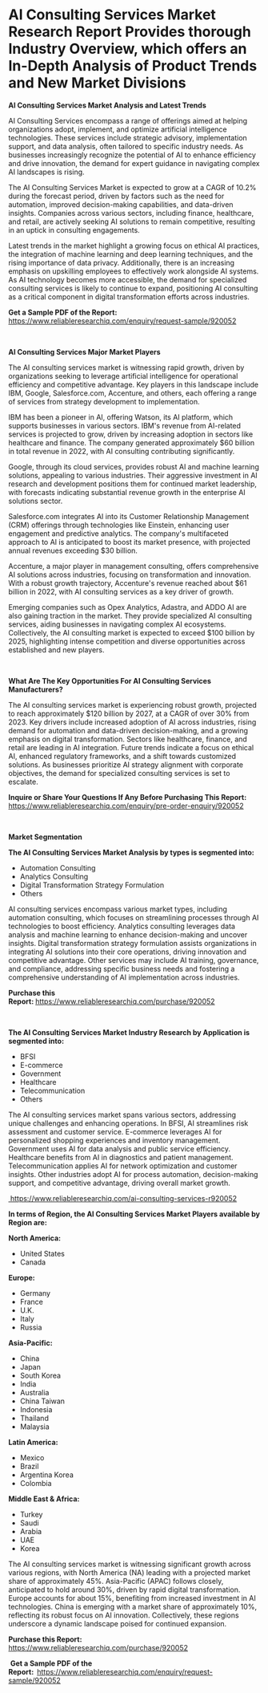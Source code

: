 <p><h1>AI Consulting Services Market Research Report Provides thorough Industry Overview, which offers an In-Depth Analysis of Product Trends and New Market Divisions</h1></p><p><strong>AI Consulting Services Market Analysis and Latest Trends</strong></p>
<p><p>AI Consulting Services encompass a range of offerings aimed at helping organizations adopt, implement, and optimize artificial intelligence technologies. These services include strategic advisory, implementation support, and data analysis, often tailored to specific industry needs. As businesses increasingly recognize the potential of AI to enhance efficiency and drive innovation, the demand for expert guidance in navigating complex AI landscapes is rising.</p><p>The AI Consulting Services Market is expected to grow at a CAGR of 10.2% during the forecast period, driven by factors such as the need for automation, improved decision-making capabilities, and data-driven insights. Companies across various sectors, including finance, healthcare, and retail, are actively seeking AI solutions to remain competitive, resulting in an uptick in consulting engagements. </p><p>Latest trends in the market highlight a growing focus on ethical AI practices, the integration of machine learning and deep learning techniques, and the rising importance of data privacy. Additionally, there is an increasing emphasis on upskilling employees to effectively work alongside AI systems. As AI technology becomes more accessible, the demand for specialized consulting services is likely to continue to expand, positioning AI consulting as a critical component in digital transformation efforts across industries.</p></p>
<p><strong>Get a Sample PDF of the Report:&nbsp;</strong> <a href="https://www.reliableresearchiq.com/enquiry/request-sample/920052?utm_campaign=2890&utm_medium=2&utm_source=Github&utm_content=ia&utm_term=17042025&utm_id=ai-consulting-services">https://www.reliableresearchiq.com/enquiry/request-sample/920052</a></p>
<p>&nbsp;</p>
<p><strong>AI Consulting Services Major Market Players</strong></p>
<p><p>The AI consulting services market is witnessing rapid growth, driven by organizations seeking to leverage artificial intelligence for operational efficiency and competitive advantage. Key players in this landscape include IBM, Google, Salesforce.com, Accenture, and others, each offering a range of services from strategy development to implementation.</p><p>IBM has been a pioneer in AI, offering Watson, its AI platform, which supports businesses in various sectors. IBM's revenue from AI-related services is projected to grow, driven by increasing adoption in sectors like healthcare and finance. The company generated approximately $60 billion in total revenue in 2022, with AI consulting contributing significantly.</p><p>Google, through its cloud services, provides robust AI and machine learning solutions, appealing to various industries. Their aggressive investment in AI research and development positions them for continued market leadership, with forecasts indicating substantial revenue growth in the enterprise AI solutions sector.</p><p>Salesforce.com integrates AI into its Customer Relationship Management (CRM) offerings through technologies like Einstein, enhancing user engagement and predictive analytics. The company's multifaceted approach to AI is anticipated to boost its market presence, with projected annual revenues exceeding $30 billion.</p><p>Accenture, a major player in management consulting, offers comprehensive AI solutions across industries, focusing on transformation and innovation. With a robust growth trajectory, Accenture's revenue reached about $61 billion in 2022, with AI consulting services as a key driver of growth.</p><p>Emerging companies such as Opex Analytics, Adastra, and ADDO AI are also gaining traction in the market. They provide specialized AI consulting services, aiding businesses in navigating complex AI ecosystems. Collectively, the AI consulting market is expected to exceed $100 billion by 2025, highlighting intense competition and diverse opportunities across established and new players.</p></p>
<p>&nbsp;</p>
<p><strong>What Are The Key Opportunities For AI Consulting Services Manufacturers?</strong></p>
<p><p>The AI consulting services market is experiencing robust growth, projected to reach approximately $120 billion by 2027, at a CAGR of over 30% from 2023. Key drivers include increased adoption of AI across industries, rising demand for automation and data-driven decision-making, and a growing emphasis on digital transformation. Sectors like healthcare, finance, and retail are leading in AI integration. Future trends indicate a focus on ethical AI, enhanced regulatory frameworks, and a shift towards customized solutions. As businesses prioritize AI strategy alignment with corporate objectives, the demand for specialized consulting services is set to escalate.</p></p>
<p><strong>Inquire or Share Your Questions If Any Before Purchasing This Report:</strong> <a href="https://www.reliableresearchiq.com/enquiry/pre-order-enquiry/920052?utm_campaign=2890&utm_medium=2&utm_source=Github&utm_content=ia&utm_term=17042025&utm_id=ai-consulting-services">https://www.reliableresearchiq.com/enquiry/pre-order-enquiry/920052</a></p>
<p>&nbsp;</p>
<p><strong>Market Segmentation</strong></p>
<p><strong>The AI Consulting Services Market Analysis by types is segmented into:</strong></p>
<p><ul><li>Automation Consulting</li><li>Analytics Consulting</li><li>Digital Transformation Strategy Formulation</li><li>Others</li></ul></p>
<p><p>AI consulting services encompass various market types, including automation consulting, which focuses on streamlining processes through AI technologies to boost efficiency. Analytics consulting leverages data analysis and machine learning to enhance decision-making and uncover insights. Digital transformation strategy formulation assists organizations in integrating AI solutions into their core operations, driving innovation and competitive advantage. Other services may include AI training, governance, and compliance, addressing specific business needs and fostering a comprehensive understanding of AI implementation across industries.</p></p>
<p><strong>Purchase this Report:&nbsp;</strong><a href="https://www.reliableresearchiq.com/purchase/920052?utm_campaign=2890&utm_medium=2&utm_source=Github&utm_content=ia&utm_term=17042025&utm_id=ai-consulting-services">https://www.reliableresearchiq.com/purchase/920052</a></p>
<p>&nbsp;</p>
<p><strong>The AI Consulting Services Market Industry Research by Application is segmented into:</strong></p>
<p><ul><li>BFSI</li><li>E-commerce</li><li>Government</li><li>Healthcare</li><li>Telecommunication</li><li>Others</li></ul></p>
<p><p>The AI consulting services market spans various sectors, addressing unique challenges and enhancing operations. In BFSI, AI streamlines risk assessment and customer service. E-commerce leverages AI for personalized shopping experiences and inventory management. Government uses AI for data analysis and public service efficiency. Healthcare benefits from AI in diagnostics and patient management. Telecommunication applies AI for network optimization and customer insights. Other industries adopt AI for process automation, decision-making support, and competitive advantage, driving overall market growth.</p></p>
<p><a href="https://www.reliableresearchiq.com/ai-consulting-services-r920052?utm_campaign=2890&utm_medium=2&utm_source=Github&utm_content=ia&utm_term=17042025&utm_id=ai-consulting-services">&nbsp;https://www.reliableresearchiq.com/ai-consulting-services-r920052</a></p>
<p><strong>In terms of Region, the AI Consulting Services Market Players available by Region are:</strong></p>
<p>
    <p> <strong> North America: </strong>
        <ul>
            <li>United States</li>
            <li>Canada</li>
        </ul>
        </p> 
    <p> <strong> Europe: </strong>
        <ul>
            <li>Germany</li>
            <li>France</li>
            <li>U.K.</li>
            <li>Italy</li>
            <li>Russia</li>
        </ul>
        </p> 
    <p> <strong> Asia-Pacific: </strong>
        <ul>
            <li>China</li>
            <li>Japan</li>
            <li>South Korea</li>
            <li>India</li>
            <li>Australia</li>
            <li>China Taiwan</li>
            <li>Indonesia</li>
            <li>Thailand</li>
            <li>Malaysia</li>
        </ul>
        </p> 
    <p> <strong> Latin America: </strong>
        <ul>
            <li>Mexico</li>
            <li>Brazil</li>
            <li>Argentina Korea</li>
            <li>Colombia</li>
        </ul>
        </p> 
    <p> <strong> Middle East & Africa: </strong>
        <ul>
            <li>Turkey</li>
            <li>Saudi</li>
            <li>Arabia</li>
            <li>UAE</li>
            <li>Korea</li>
        </ul>
    </p>
    </p>
<p><p>The AI consulting services market is witnessing significant growth across various regions, with North America (NA) leading with a projected market share of approximately 45%. Asia-Pacific (APAC) follows closely, anticipated to hold around 30%, driven by rapid digital transformation. Europe accounts for about 15%, benefiting from increased investment in AI technologies. China is emerging with a market share of approximately 10%, reflecting its robust focus on AI innovation. Collectively, these regions underscore a dynamic landscape poised for continued expansion.</p></p>
<p><strong>Purchase this Report: </strong><a href="https://www.reliableresearchiq.com/purchase/920052?utm_campaign=2890&utm_medium=2&utm_source=Github&utm_content=ia&utm_term=17042025&utm_id=ai-consulting-services">https://www.reliableresearchiq.com/purchase/920052</a></p>
<p>&nbsp;<strong>Get a Sample PDF of the Report:&nbsp;&nbsp;</strong><a href="https://www.reliableresearchiq.com/enquiry/request-sample/920052?utm_campaign=2890&utm_medium=2&utm_source=Github&utm_content=ia&utm_term=17042025&utm_id=ai-consulting-services">https://www.reliableresearchiq.com/enquiry/request-sample/920052</a></p>
<p><strong></strong></p>
<p><p></p><p></p><p></p></p>